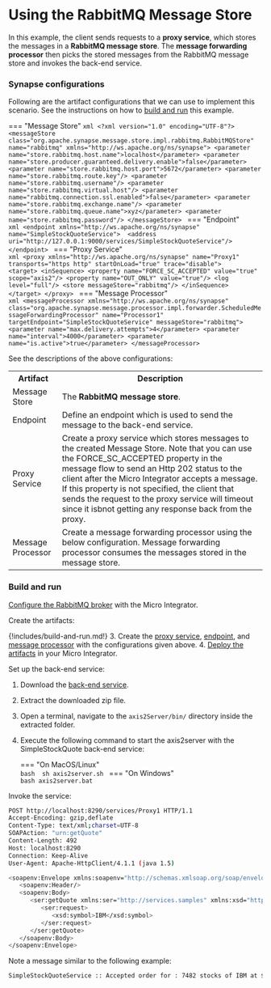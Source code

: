 # Using the RabbitMQ Message Store

In this example, the client sends requests to a **proxy service**, which stores the messages in a **RabbitMQ message store**. The **message forwarding processor** then picks the stored messages from the RabbitMQ message store and invokes the back-end service.

### Synapse configurations

Following are the artifact configurations that we can use to implement this scenario. See the instructions on how to [build and run](#build-and-run-example-1) this example.

=== "Message Store"
    ```xml
    <?xml version="1.0" encoding="UTF-8"?>
    <messageStore class="org.apache.synapse.message.store.impl.rabbitmq.RabbitMQStore" name="rabbitmq" xmlns="http://ws.apache.org/ns/synapse">
        <parameter name="store.rabbitmq.host.name">localhost</parameter>
        <parameter name="store.producer.guaranteed.delivery.enable">false</parameter>
        <parameter name="store.rabbitmq.host.port">5672</parameter>
        <parameter name="store.rabbitmq.route.key"/>
        <parameter name="store.rabbitmq.username"/>
        <parameter name="store.rabbitmq.virtual.host"/>
        <parameter name="rabbitmq.connection.ssl.enabled">false</parameter>
        <parameter name="store.rabbitmq.exchange.name"/>
        <parameter name="store.rabbitmq.queue.name">xyz</parameter>
        <parameter name="store.rabbitmq.password"/>
    </messageStore>
    ```
=== "Endpoint"    
    ```xml
    <endpoint xmlns="http://ws.apache.org/ns/synapse" name="SimpleStockQuoteService"> 
        <address uri="http://127.0.0.1:9000/services/SimpleStockQuoteService"/>
    </endpoint>
    ```
=== "Proxy Service"    
    ```xml
    <proxy xmlns="http://ws.apache.org/ns/synapse" name="Proxy1" transports="https http" startOnLoad="true" trace="disable">   
      <target>
        <inSequence>
          <property name="FORCE_SC_ACCEPTED" value="true" scope="axis2"/>
          <property name="OUT_ONLY" value="true"/>
          <log level="full"/>
          <store messageStore="rabbitmq"/>
        </inSequence>
      </target>
    </proxy>
    ```
=== "Message Processor"    
    ```xml
    <messageProcessor xmlns="http://ws.apache.org/ns/synapse" class="org.apache.synapse.message.processor.impl.forwarder.ScheduledMessageForwardingProcessor" name="Processor1" targetEndpoint="SimpleStockQuoteService" messageStore="rabbitmq">
           <parameter name="max.delivery.attempts">4</parameter>
           <parameter name="interval">4000</parameter>
           <parameter name="is.active">true</parameter>
    </messageProcessor>
    ```

See the descriptions of the above configurations:

<table>
  <tr>
    <th>Artifact</th>
    <th>Description</th>
  </tr>
  <tr>
    <td>Message Store</td>
    <td>
      The <b>RabbitMQ message store</b>.
    </td>
  </tr>
  <tr>
    <td>Endpoint</td>
    <td>
      Define an endpoint which is used to send the message to the back-end service.
    </td>
  </tr>
  <tr>
    <td>Proxy Service</td>
    <td>
      Create a proxy service which stores messages to the created Message Store. Note that you can use the FORCE_SC_ACCEPTED property in the message flow to send an Http 202 status to the client after the Micro Integrator accepts a message. If this property is not specified, the client that sends the request to the proxy service will timeout since it isbnot getting any response back from the proxy.
    </td>
  </tr>
  <tr>
    <td>Message Processor</td>
    <td>
      Create a message forwarding processor using the below configuration. Message forwarding processor consumes the messages stored in the message store.
    </td>
  </tr>
</table>

### Build and run

[Configure the RabbitMQ broker]({{base_path}}/install-and-setup/setup/brokers/configure-with-rabbitmq) with the Micro Integrator.

Create the artifacts:

{!includes/build-and-run.md!}
3. Create the [proxy service]({{base_path}}/develop/creating-artifacts/creating-a-proxy-service), [endpoint]({{base_path}}/develop/creating-artifacts/creating-endpoints), and [message processor]({{base_path}}/develop/creating-artifacts/creating-a-message-processor) with the configurations given above.
4. [Deploy the artifacts]({{base_path}}/develop/deploy-artifacts) in your Micro Integrator.

Set up the back-end service:

1. Download the [back-end service](https://github.com/wso2-docs/WSO2_EI/blob/master/Back-End-Service/axis2Server.zip).
2. Extract the downloaded zip file.
3. Open a terminal, navigate to the `axis2Server/bin/` directory inside the extracted folder.
4. Execute the following command to start the axis2server with the SimpleStockQuote back-end service:

    === "On MacOS/Linux"   
          ```bash 
          sh axis2server.sh
          ```
    === "On Windows"                
          ```bash
          axis2server.bat
          ```

Invoke the service:

```bash
POST http://localhost:8290/services/Proxy1 HTTP/1.1
Accept-Encoding: gzip,deflate
Content-Type: text/xml;charset=UTF-8
SOAPAction: "urn:getQuote"
Content-Length: 492
Host: localhost:8290
Connection: Keep-Alive
User-Agent: Apache-HttpClient/4.1.1 (java 1.5)

<soapenv:Envelope xmlns:soapenv="http://schemas.xmlsoap.org/soap/envelope/" xmlns:ser="http://services.samples" xmlns:xsd="http://services.samples/xsd">
   <soapenv:Header/>
   <soapenv:Body>
      <ser:getQuote xmlns:ser="http://services.samples" xmlns:xsd="http://services.samples/xsd">
         <ser:request>
            <xsd:symbol>IBM</xsd:symbol>
         </ser:request>
      </ser:getQuote>
   </soapenv:Body>
</soapenv:Envelope>
```

Note a message similar to the following example:  

```bash
SimpleStockQuoteService :: Accepted order for : 7482 stocks of IBM at $ 169.27205579038733
```